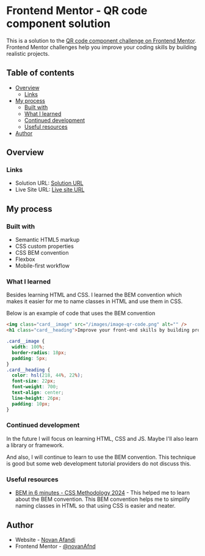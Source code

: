 # Frontend Mentor - QR code component solution

This is a solution to the [QR code component challenge on Frontend Mentor](https://www.frontendmentor.io/challenges/qr-code-component-iux_sIO_H). Frontend Mentor challenges help you improve your coding skills by building realistic projects.

## Table of contents

- [Overview](#overview)
  - [Links](#links)
- [My process](#my-process)
  - [Built with](#built-with)
  - [What I learned](#what-i-learned)
  - [Continued development](#continued-development)
  - [Useful resources](#useful-resources)
- [Author](#author)

## Overview

### Links

- Solution URL: [Solution URL](https://github.com/novanAfnd/frontend-mentor-qr-code-component)
- Live Site URL: [Live site URL](https://novanafnd.github.io/frontend-mentor-qr-code-component/)

## My process

### Built with

- Semantic HTML5 markup
- CSS custom properties
- CSS BEM convention
- Flexbox
- Mobile-first workflow

### What I learned

Besides learning HTML and CSS. I learned the BEM convention which makes it easier for me to name classes in HTML and use them in CSS.

Below is an example of code that uses the BEM convention

```html
<img class="card__image" src="/images/image-qr-code.png" alt="" />
<h1 class="card__heading">Improve your front-end skills by building projects</h1>
```

```css
.card__image {
  width: 100%;
  border-radius: 18px;
  padding: 5px;
}
.card__heading {
  color: hsl(218, 44%, 22%);
  font-size: 22px;
  font-weight: 700;
  text-align: center;
  line-height: 26px;
  padding: 10px;
}
```

### Continued development

In the future I will focus on learning HTML, CSS and JS. Maybe I'll also learn a library or framework.

And also, I will continue to learn to use the BEM convention. This technique is good but some web development tutorial providers do not discuss this.

### Useful resources

- [BEM in 6 minutes - CSS Methodology 2024](https://www.youtube.com/watch?v=xaXmoVZ3koo) - This helped me to learn about the BEM convention. This BEM convention helps me to simplify naming classes in HTML so that using CSS is easier and neater.

## Author

- Website - [Novan Afandi](https://kosmikkoding.my.id/)
- Frontend Mentor - [@novanAfnd](https://www.frontendmentor.io/profile/novanAfnd)
